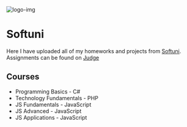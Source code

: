 <html>
  <body>
    <img src="https://softuni.bg/content/images/svg-logos/software-university-logo.svg" alt="logo-img">
    <h1>Softuni</h1>
    <p>Here I have uploaded all of my homeworks and projects from <a href="https://softuni.bg/">Softuni</a>. Assignments can be found on <a href="https://judge.softuni.bg/">Judge</a></p>
    <h2>Courses</h2>
    <ul>
      <li>Programming Basics - C#</li>
      <li>Technology Fundamentals - PHP</li>
      <li>JS Fundamentals - JavaScript</li>
      <li>JS Advanced - JavaScript</li>
      <li>JS Applications - JavaScript</li>
    </ul>
  </body>
</html>

